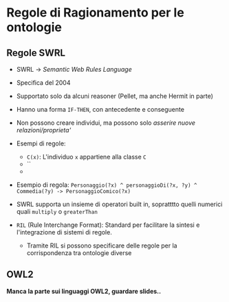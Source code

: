 # Regole di Ragionamento per le ontologie 

## Regole SWRL

* SWRL $\rightarrow$ *Semantic Web Rules Language*
* Specifica del 2004
* Supportato solo da alcuni reasoner (Pellet, ma anche Hermit in parte)
* Hanno una forma `IF-THEN`, con antecedente e conseguente
* Non possono creare individui, ma possono solo *asserire nuove relazioni/proprieta'*
* Esempi di regole:
    * `C(x)`: L'individuo `x` appartiene alla classe `C`
    * ``
    * 

* Esempio di regola: `Personaggio(?x) ^ personaggioDi(?x, ?y) ^ Commedia(?y) -> PersonaggioComico(?x)` 
* SWRL supporta un insieme di operatori built in, sopratttto quelli numerici quali `multiply` o
  `greaterThan` 
* `RIL` (Rule Interchange Format): Standard per facilitare la sintesi e l'integrazione di sistemi di
  regole.
    * Tramite RIL si possono specificare delle regole per la corrispondenza tra ontologie diverse

## OWL2

**Manca la parte sui linguaggi OWL2, guardare slides..**
